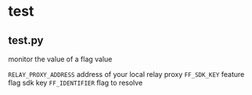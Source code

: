 # test

## test.py

monitor the value of a flag value

`RELAY_PROXY_ADDRESS` address of your local relay proxy
`FF_SDK_KEY` feature flag sdk key
`FF_IDENTIFIER` flag to resolve
